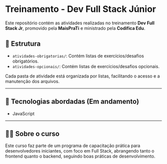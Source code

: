 # Treinamento - Dev Full Stack Júnior

Este repositório contém as atividades realizadas no treinamento **Dev Full Stack Jr**, promovido pela **MaisPraTi** e ministrado pela **Codifica Edu**.

## 📂 Estrutura

- `atividades-obrigatorias/`: Contém listas de exercícios/desafios obrigatórios.
- `atividades-opcionais/`: Contém listas de exercícios/desafios opcionais.

Cada pasta de atividade está organizada por listas, facilitando o acesso e a manutenção dos arquivos.

---

## 🚀 Tecnologias abordadas (Em andamento)

- JavaScript

---

## 👨‍🏫 Sobre o curso

Este curso faz parte de um programa de capacitação prática para desenvolvedores iniciantes, com foco em Full Stack, abrangendo tanto o frontend quanto o backend, seguindo boas práticas de desenvolvimento.

